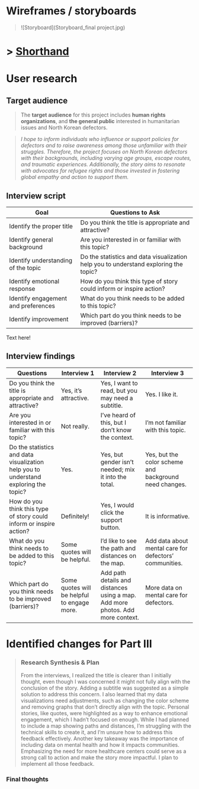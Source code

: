 # Wireframes / storyboards
> ![Storyboard](Storyboard_final project.jpg)

 # > [Shorthand](https://preview.shorthand.com/jGleKvtHHNr3g0tD) 



# User research 

## Target audience
> The **target audience** for this project includes **human rights organizations**, and **the general public** interested in humanitarian issues and North Korean defectors.

> *I hope to inform individuals who influence or support policies for defectors and to raise awareness among those unfamiliar with their struggles. Therefore, the project focuses on North Korean defectors with their backgrounds, including varying age groups, escape routes, and traumatic experiences. Additionally, the story aims to resonate with advocates for refugee rights and those invested in fostering global empathy and action to support them.*


## Interview script
> 

| Goal                                | Questions to Ask                                                                               |
|-------------------------------------|-----------------------------------------------------------------------------------------------|
| Identify the proper title           | Do you think the title is appropriate and attractive?                                         |
| Identify general background         | Are you interested in or familiar with this topic?                                            |
| Identify understanding of the topic | Do the statistics and data visualization help you to understand exploring the topic?          |
| Identify emotional response         | How do you think this type of story could inform or inspire action?                          |
| Identify engagement and preferences | What do you think needs to be added to this topic?                                            |
| Identify improvement | Which part do you think needs to be improved (barriers)?                                   |



Text here!

## Interview findings
> 

| Questions               | Interview 1                     | Interview 2                                      | Interview 3                                       |
|-------------------------|----------------------------------|-------------------------------------------------|-------------------------------------------------|
| Do you think the title is appropriate and attractive? | Yes, it’s attractive.          | Yes, I want to read, but you may need a subtitle.    | Yes. I like it.                                                 |
| Are you interested in or familiar with this topic?    | Not really.                     | I’ve heard of this, but I don’t know the context.    | I’m not familiar with this topic.                    |
| Do the statistics and data visualization help you to understand exploring the topic? | Yes.                            | Yes, but gender isn’t needed; mix it into the total. | Yes, but the color scheme and background need changes. |
| How do you think this type of story could inform or inspire action? | Definitely!                     | Yes, I would click the support button.               | It is informative.                                   |
| What do you think needs to be added to this topic?    | Some quotes will be helpful.    | I’d like to see the path and distances on the map.   | Add data about mental care for defectors’ communities. |
| Which part do you think needs to be improved (barriers)? | Some quotes will be helpful to engage more.    | Add path details and distances using a map. Add more photos. Add more context.                      | More data on mental care for defectors.              |


# Identified changes for Part III
> ### Research Synthesis & Plan
>From the interviews, I realized the title is clearer than I initially thought, even though I was concerned it might not fully align with the conclusion of the story. Adding a subtitle was suggested as a simple solution to address this concern. I also learned that my data visualizations need adjustments, such as changing the color scheme and removing graphs that don’t directly align with the topic. Personal stories, like quotes, were highlighted as a way to enhance emotional engagement, which I hadn’t focused on enough.
While I had planned to include a map showing paths and distances, I’m struggling with the technical skills to create it, and I’m unsure how to address this feedback effectively. Another key takeaway was the importance of including data on mental health and how it impacts communities. Emphasizing the need for more healthcare centers could serve as a strong call to action and make the story more impactful. I plan to implement all those feedback. 


### Final thoughts
> 


